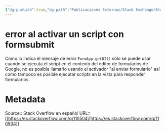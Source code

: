 ```yaml
---
{"dg-publish":true,"dg-path":"Publicaciones Externas/Stack Exchange/Stack Overflow en español/es.stackoverflow.com-110504.md","permalink":"/publicaciones-externas/stack-exchange/stack-overflow-en-espanol/es-stackoverflow-com-110504/","title":"error al activar un script con formsubmit","hide":true,"noteIcon":"\"0\"","created":"2024-04-03T12:49:10.417-06:00","updated":"2024-04-05T16:43:52.622-06:00"}
---
```


# error al activar un script con formsubmit

Como lo indica el mensaje de error `FormApp.getUI()` sólo se puede usar cuando se ejecuta el script en el contexto del editor de formularios de Google, no es posible llamarlo usando el activador "al enviar formulario" así como tampoco es posible ejecutar scripts en la vista para responder formularios.

# Metadata
Source:: Stack Overflow en español
URL:: [[https://es.stackoverflow.com/q/110504\|https://es.stackoverflow.com/q/110504]]


